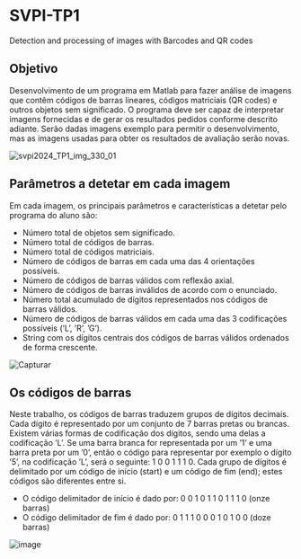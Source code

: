 # SVPI-TP1
Detection and processing of images with Barcodes and QR codes

## Objetivo
Desenvolvimento de um programa em Matlab para fazer análise de imagens que contêm códigos de barras
lineares, códigos matriciais (QR codes) e outros objetos sem significado. O programa deve ser capaz de
interpretar imagens fornecidas e de gerar os resultados pedidos conforme descrito adiante. Serão dadas
imagens exemplo para permitir o desenvolvimento, mas as imagens usadas para obter os resultados de
avaliação serão novas.


![svpi2024_TP1_img_330_01](https://github.com/Nunoc99/SVPI-TP1/assets/114221939/3b3bc746-0495-42d6-804e-593d72aaa9e8)

 
## Parâmetros a detetar em cada imagem
Em cada imagem, os principais parâmetros e características a detetar pelo programa do aluno são:
+ Número total de objetos sem significado.
+ Número total de códigos de barras.
+ Número total de códigos matriciais.
+ Número de códigos de barras em cada uma das 4 orientações possíveis.
+ Número de códigos de barras válidos com reflexão axial.
+ Número de códigos de barras inválidos de acordo com o enunciado.
+ Número total acumulado de dígitos representados nos códigos de barras válidos.
+ Número de códigos de barras válidos em cada uma das 3 codificações possíveis (’L’, ’R’, ’G’).
+ String com os dígitos centrais dos códigos de barras válidos ordenados de forma crescente.



![Capturar](https://github.com/Nunoc99/SVPI-TP1/assets/114221939/306f631a-995d-4163-9e90-d72609854b31)


## Os códigos de barras
Neste trabalho, os códigos de barras traduzem grupos de dígitos decimais. Cada dígito é representado
por um conjunto de 7 barras pretas ou brancas. Existem várias formas de codificação dos dígitos, sendo
uma delas a codificação ’L’. Se uma barra branca for representada por um ’1’ e uma barra preta por um
’0’, então o código para representar por exemplo o dígito ’5’, na codificação ’L’, será o seguinte: 1 0 0
1 1 1 0. Cada grupo de dígitos é delimitado por um código de início (start) e um código de fim (end);
estes códigos são diferentes entre si.
+ O código delimitador de início é dado por: 0 0 1 0 1 1 0 1 1 1 0 (onze barras)
+ O código delimitador de fim é dado por: 0 1 1 1 0 0 0 1 0 1 0 0 (doze barras)


![image](https://github.com/Nunoc99/SVPI-TP1/assets/114221939/75055310-b6d7-4ad0-b4a8-d14aefc11b64)


